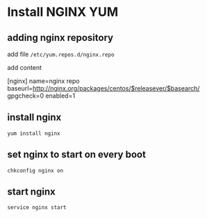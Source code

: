# Install NGINX YUM

## adding nginx repository
add file `/etc/yum.repos.d/nginx.repo`

add content

<!--more-->

[nginx]
name=nginx repo
baseurl=http://nginx.org/packages/centos/$releasever/$basearch/
gpgcheck=0
enabled=1

## install nginx
```
yum install nginx
```

## set nginx to start on every boot
```
chkconfig nginx on
```

## start nginx
```
service nginx start
```
